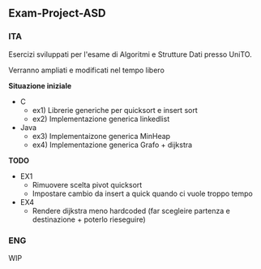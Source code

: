 ## Exam-Project-ASD

### ITA

Esercizi sviluppati per l'esame di Algoritmi e Strutture Dati presso UniTO.

Verranno ampliati e modificati nel tempo libero 

**Situazione iniziale**

- C
  - ex1) Librerie generiche per quicksort e insert sort
  - ex2) Implementazione generica linkedlist
- Java 
  - ex3) Implementaizone generica MinHeap
  - ex4) Implementazione generica Grafo + dijkstra
  
  
**TODO**
- EX1
  - Rimuovere scelta pivot quicksort
  - Impostare cambio da insert a quick quando ci vuole troppo tempo
- EX4
  - Rendere dijkstra meno hardcoded (far scegleire partenza e destinazione + poterlo rieseguire)
  

### ENG

WIP
